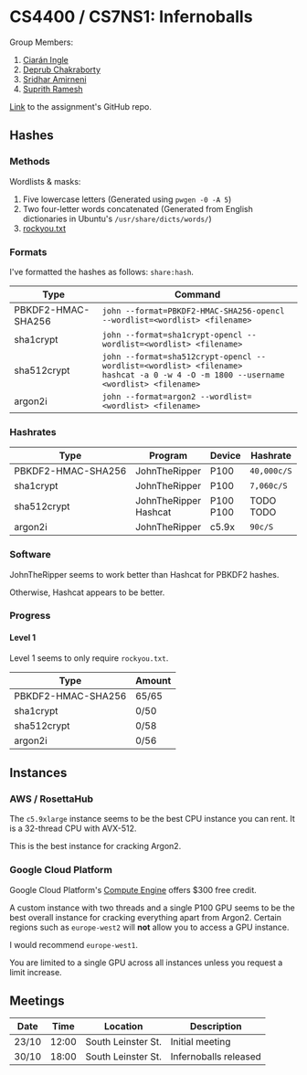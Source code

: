 # CS4400 / CS7NS1: Infernoballs

Group Members:
1. [Ciarán Ingle](https://github.com/inglec)
2. [Deprub Chakraborty](https://github.com/rupdeb)
3. [Sridhar Amirneni](https://github.com/sridharamirneni)
4. [Suprith Ramesh](https://github.com/suprithramesh)

[Link](https://github.com/sftcd/cs7ns1/tree/master/assignments/practical5) to the assignment's GitHub repo.

## Hashes

### Methods

Wordlists & masks:
1. Five lowercase letters (Generated using `pwgen -0 -A 5`)
2. Two four-letter words concatenated (Generated from English dictionaries in Ubuntu's `/usr/share/dicts/words/`)
3. [rockyou.txt](http://downloads.skullsecurity.org/passwords/rockyou.txt.bz2)

### Formats

I've formatted the hashes as follows: `share:hash`.

Type | Command
---- | -------
PBKDF2-HMAC-SHA256 | `john --format=PBKDF2-HMAC-SHA256-opencl --wordlist=<wordlist> <filename>`
sha1crypt | `john --format=sha1crypt-opencl --wordlist=<wordlist> <filename>`
sha512crypt | `john --format=sha512crypt-opencl --wordlist=<wordlist> <filename>`<br/>`hashcat -a 0 -w 4 -O -m 1800 --username <wordlist> <filename>`
argon2i | `john --format=argon2 --wordlist=<wordlist> <filename>`

### Hashrates
Type | Program | Device | Hashrate
---- | ------- | ------ | --------
PBKDF2-HMAC-SHA256 | JohnTheRipper | P100 | `40,000c/S`
sha1crypt | JohnTheRipper | P100 | `7,060c/S`
sha512crypt | JohnTheRipper <br/> Hashcat | P100 <br/> P100 | TODO <br/> TODO
argon2i | JohnTheRipper | c5.9x | `90c/S`

### Software

JohnTheRipper seems to work better than Hashcat for PBKDF2 hashes.

Otherwise, Hashcat appears to be better.

### Progress

#### Level 1

Level 1 seems to only require `rockyou.txt`.

Type | Amount
---- | -------
PBKDF2-HMAC-SHA256 | 65/65
sha1crypt | 0/50
sha512crypt | 0/58
argon2i | 0/56

## Instances

### AWS / RosettaHub

The `c5.9xlarge` instance seems to be the best CPU instance you can rent. It is a 32-thread CPU with AVX-512.

This is the best instance for cracking Argon2.

### Google Cloud Platform

Google Cloud Platform's [Compute Engine](https://console.cloud.google.com/compute/) offers $300 free credit.

A custom instance with two threads and a single P100 GPU seems to be the best overall instance for cracking everything apart from Argon2. Certain regions such as `europe-west2` will **not** allow you to access a GPU instance.

I would recommend `europe-west1`.

You are limited to a single GPU across all instances unless you request a limit increase.

## Meetings

Date | Time | Location | Description
---- | ---- | -------- | -----------
23/10 | 12:00 | South Leinster St. | Initial meeting
30/10 | 18:00 | South Leinster St. | Infernoballs released
